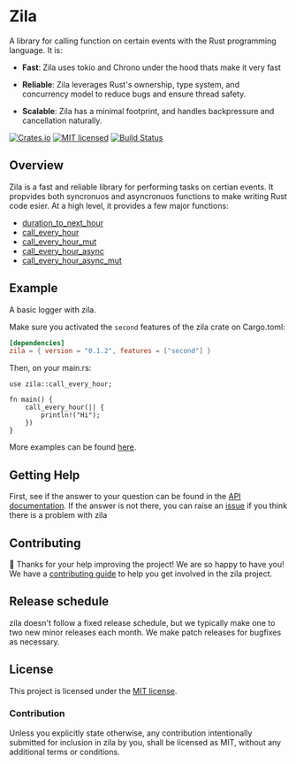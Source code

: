 # Zila

A library for calling function on certain events with
the Rust programming language. It is:

* **Fast**: Zila uses tokio and Chrono under the hood thats
  make it very fast

* **Reliable**: Zila leverages Rust's ownership, type system, and
  concurrency model to reduce bugs and ensure thread safety.

* **Scalable**: Zila has a minimal footprint, and handles backpressure
  and cancellation naturally.

[![Crates.io][crates-badge]][crates-url]
[![MIT licensed][mit-badge]][mit-url]
[![Build Status][actions-badge]][actions-url]

[crates-badge]: https://img.shields.io/crates/v/zila.svg
[crates-url]: https://crates.io/crates/zila
[mit-badge]: https://img.shields.io/badge/license-MIT-blue.svg
[mit-url]: https://github.com/a-rustacean/zila/blob/master/LICENSE
[actions-badge]: https://github.com/a-rustacean/zila/workflows/CI/badge.svg
[actions-url]: https://github.com/a-rustacean/zila/actions?query=workflow%3ACI+branch%3Amaster


## Overview

Zila is a fast and reliable library for performing tasks on
certian events. It propvides both syncronuos and asyncronuos functions
to make writing Rust code esier. At a high level, it provides a few major
functions:

* [duration_to_next_hour][duration]
* [call_every_hour][every]
* [call_every_hour_mut][every_mut]
* [call_every_hour_async][every_async]
* [call_every_hour_async_mut][every_async_mut]

[duration]: https://docs.rs/zila/0.1.2/fn.duration_to_next_hour.html
[every]: https://docs.rs/zila/0.1.2/fn.call_every_hour.html
[every_mut]: https://docs.rs/zila/0.1.2/fn.call_every_hour_mut.html
[every_async]: https://docs.rs/zila/0.1.2/fn.call_every_hour_async.html
[every_async_mut]: https://docs.rs/zila/0.1.2/fn.call_every_hour_async_mut.html

## Example

A basic logger with zila.

Make sure you activated the `second` features of the zila crate on Cargo.toml:

```toml
[dependencies]
zila = { version = "0.1.2", features = ["second"] }
```
Then, on your main.rs:

```rust,no_run
use zila::call_every_hour;

fn main() {
    call_every_hour(|| {
        println!("Hi");
    })
}
```

More examples can be found [here][examples].

[examples]: https://github.com/a-rustacean/zila/tree/master/examples

## Getting Help

First, see if the answer to your question can be found in the [API documentation].
If the answer is not there, you can raise an [issue] if you think there is a problem
with zila

[API documentation]: https://docs.rs/zila/latest/zila
[issue]: https://github.com/a-rustacean/zila/issues/new??labels=A-zila%2C+C-bug&template=bug_report.md

## Contributing

:balloon: Thanks for your help improving the project! We are so happy to have
you! We have a [contributing guide][guide] to help you get involved in the zila
project.

[guide]: https://github.com/a-rustacean/zila/blob/master/CONTRIBUTING.md

<!--
When updating this, also update:
- CONTRIBUTING.md
- README.md
-->

## Release schedule

zila doesn't follow a fixed release schedule, but we typically make one to two
new minor releases each month. We make patch releases for bugfixes as necessary.

## License

This project is licensed under the [MIT license].

[MIT license]: https://github.com/a-rustacean/zila/blob/master/LICENSE

### Contribution

Unless you explicitly state otherwise, any contribution intentionally submitted
for inclusion in zila by you, shall be licensed as MIT, without any additional
terms or conditions.
